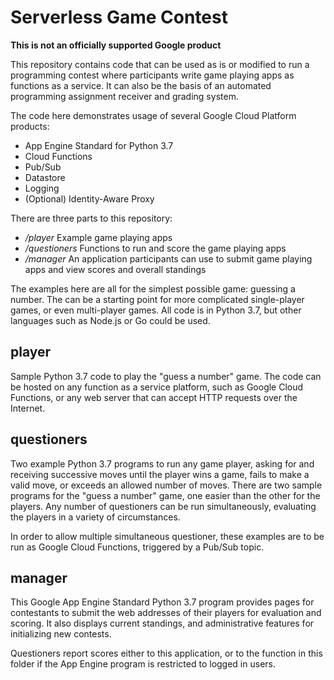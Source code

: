 # Serverless Game Contest

**This is not an officially supported Google product**

This repository contains code that can be used as is or modified to run
a programming contest where participants write game playing apps as
functions as a service. It can also be the basis of an automated programming
assignment receiver and grading system.

The code here demonstrates usage of several Google Cloud Platform products:

* App Engine Standard for Python 3.7
* Cloud Functions
* Pub/Sub
* Datastore
* Logging
* (Optional) Identity-Aware Proxy

There are three parts to this repository:

* */player* Example game playing apps
* */questioners* Functions to run and score the game playing apps
* */manager* An application participants can use to submit game playing apps
and view scores and overall standings

The examples here are all for the simplest possible game: guessing a number.
The can be a starting point for more complicated single-player games, or
even multi-player games. All code is in Python 3.7, but other languages such
as Node.js or Go could be used.

## player

Sample Python 3.7 code to play the "guess a number" game. The code can be
hosted on any function as a service platform, such as Google Cloud Functions,
or any web server that can accept HTTP requests over the Internet.

## questioners

Two example Python 3.7 programs to run any game player, asking for and
receiving successive moves until the player wins a game, fails to make a
valid move, or exceeds an allowed number of moves. There are two sample
programs for the "guess a number" game, one easier than the other for the
players. Any number of questioners can be run simultaneously, evaluating
the players in a variety of circumstances.

In order to allow multiple simultaneous questioner, these examples are to be
run as Google Cloud Functions, triggered by a Pub/Sub topic.

## manager

This Google App Engine Standard Python 3.7 program provides pages for
contestants to submit the web addresses of their players for evaluation and
scoring. It also displays current standings, and administrative features for
initializing new contests.

Questioners report scores either to this application, or to the function
in this folder if the App Engine program is restricted to logged in users.
